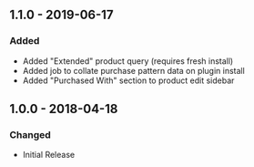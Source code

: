 ## 1.1.0 - 2019-06-17
### Added
- Added "Extended" product query (requires fresh install)
- Added job to collate purchase pattern data on plugin install
- Added "Purchased With" section to product edit sidebar

## 1.0.0 - 2018-04-18
### Changed
- Initial Release